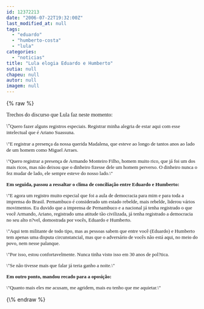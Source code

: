 ```yaml
---
id: 12372213
date: "2006-07-22T19:32:00Z"
last_modified_at: null
tags:
  - "eduardo"
  - "humberto-costa"
  - "lula"
categories:
  - "noticias"
title: "Lula elogia Eduardo e Humberto"
sutia: null
chapeu: null
autor: null
imagem: null
---
```

{\% raw %}
<p><P><FONT face=Verdana>Trechos do discurso que Lula faz neste momento:</FONT></P></p>
<p><P><FONT face=Verdana>\"</FONT><FONT size=2><FONT face=Verdana>Quero fazer alguns registros especiais. Re</FONT><FONT face=Verdana>gistrar minha alegria de estar aqui com esse intelectual que é Ariano Suassuna.</FONT></P></p>
<p><P><FONT face=Verdana>\"E registrar a presença da nossa querida Madalena, que esteve ao longo de tantos anos ao lado de um homem como Miguel Arraes.</FONT></P></p>
<p><P><FONT face=Verdana>\"Quero registrar a presença de Armando Monteiro Filho, homem muito rico, que já foi um dos mais ricos, mas não deixou que o dinheiro fizesse dele um homem perverso. O dinheiro nunca o fez mudar de lado, ele sempre esteve do nosso lado.\"</FONT></P></p>
<p><P><FONT face=Verdana><STRONG>Em seguida, passou a ressaltar o clima de conciliação entre Eduardo e Humberto:</STRONG></FONT></P></p>
<p><P><FONT face=Verdana>\"E agora um registro muito especial que foi a aula de democracia para mim e para toda a imprensa do Brasil.&nbsp;Pernambuco é considerado um estado rebelde, mais rebelde, liderou vários movimentos. Eu duvido que a imprensa de Pernambuco e a nacional já tenha registrado o que você Armando, Ariano, registrado uma atitude tão civilizada, já tenha registrado a democracia no seu alto n?vel, domostrada por vocês, Eduardo e Humberto.</FONT></P></p>
<p><P><FONT face=Verdana>\"Aqui tem militante de todo tipo, mas as pessoas sabem que entre você (Eduardo)&nbsp;e Humberto tem apenas uma disputa circunstancial, mas que o adversário de vocês não está aqui, no meio do povo, nem nesse palanque.</FONT></P></p>
<p><P><FONT face=Verdana>\"Por isso, estou confortavelmente. Nunca tinha visto isso em 30 anos de pol?tica.</FONT></P></p>
<p><P><FONT face=Verdana>\"Se não tivesse mais que falar já teria ganho a noite.\"</FONT></P></p>
<p><P><FONT face=Verdana><STRONG>Em outro ponto, mandou recado para a oposição:</STRONG></FONT></P></p>
<p><P><FONT face=Verdana>\"Quanto mais eles me acusam, me agridem, mais&nbsp;eu tenho que me aquietar.\"</FONT></P></FONT> </p>
{\% endraw %}